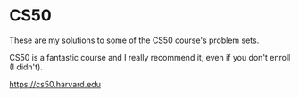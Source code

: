 CS50
====

These are my solutions to some of the CS50 course's problem sets.

CS50 is a fantastic course and I really recommend it, even if you don't enroll (I didn't).

https://cs50.harvard.edu
